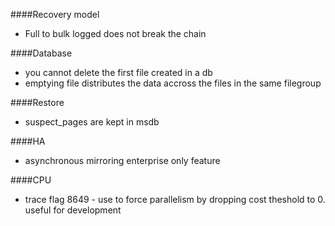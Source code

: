 ####Recovery model
* Full to bulk logged does not break the chain

####Database
* you cannot delete the first file created in a db
* emptying file distributes the data accross the files in the same filegroup

####Restore
* suspect_pages are kept in msdb

####HA
* asynchronous mirroring enterprise only feature

####CPU
* trace flag 8649 - use to force parallelism by dropping cost theshold to 0. useful for development 

